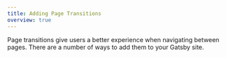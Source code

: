 ```yaml
---
title: Adding Page Transitions
overview: true
---
```


Page transitions give users a better experience when navigating between pages. There are a number of ways to add them to your Gatsby site.

<GuideList items={props.item.children} />
